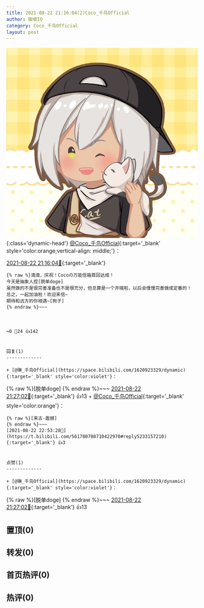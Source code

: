 ```yaml
---
title: 2021-08-22 21:16:04(2)Coco_千鸟Official
author: 御坂IO
category: Coco_千鸟Official
layout: post
---
```


![img](/images/85e485bc0dbd0cde4d15f24d7cffe9704618ad10.jpg){:class='dynamic-head'}
[@Coco_千鸟Official](https://space.bilibili.com/1891728206/dynamic){:target='_blank' style='color:orange;vertical-align: middle;'}：

[2021-08-22 21:16:04🔗](https://t.bilibili.com/561780708710422970){:target='_blank'}

~~~
{% raw %}滴滴，庆祝！Cocoの万能信箱首回达成！
今天是抽象人捏[脱单doge]
虽然做的不是很完善准备也不是很充分，但总算是一个开端啦，以后会慢慢完善做成定番的！
总之，一起加油啦！欢迎来信~
期待和远方的你相遇~[狗子]
{% endraw %}~~~



↪️0 💬24 👍142


回复(1)
-------------

+ [@琳_千鸟Official](https://space.bilibili.com/1620923329/dynamic){:target='_blank' style='color:violet'}：
~~~
{% raw %}[脱单doge]
{% endraw %}~~~
[2021-08-22 21:27:02🔗](https://t.bilibili.com/561780708710422970#reply5232280585){:target='_blank'} 👍13
    + [@Coco_千鸟Official](https://space.bilibili.com/1891728206/dynamic){:target='_blank' style='color:orange'}：
~~~
{% raw %}[来古-震撼]
{% endraw %}~~~
[2021-08-22 22:53:28🔗](https://t.bilibili.com/561780708710422970#reply5233157210){:target='_blank'} 👍3


点赞(1)
-------------

+ [@琳_千鸟Official](https://space.bilibili.com/1620923329/dynamic){:target='_blank' style='color:violet'}：
~~~
{% raw %}[脱单doge]
{% endraw %}~~~
[2021-08-22 21:27:02🔗](https://t.bilibili.com/561780708710422970#reply5232280585){:target='_blank'} 👍13


置顶(0)
-------------



转发(0)
-------------



首页热评(0)
-------------



热评(0)
-------------



